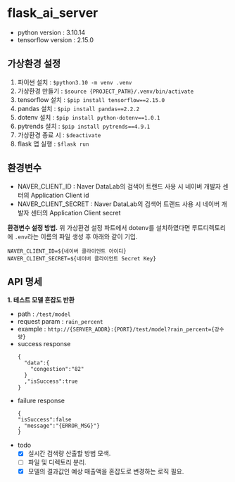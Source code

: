 # flask_ai_server

- python version : 3.10.14
- tensorflow version : 2.15.0

## 가상환경 설정
1. 파이썬 설치 : `$python3.10 -m venv .venv`
2. 가상환경 만들기 : `$source {PROJECT_PATH}/.venv/bin/activate`
3. tensorflow 설치 : `$pip install tensorflow==2.15.0`
4. pandas 설치 : `$pip install pandas==2.2.2`
5. dotenv 설치 : `$pip install python-dotenv==1.0.1`
6. pytrends 설치 : `$pip install pytrends==4.9.1`
4. 가상환경 종료 시 : `$deactivate`
5. flask 앱 실행 : `$flask run`

## 환경변수

- NAVER_CLIENT_ID : Naver DataLab의 검색어 트랜드 사용 시 네이버 개발자 센터의 Application Client id
- NAVER_CLIENT_SECRET : Naver DataLab의 검색어 트랜드 사용 시 네이버 개발자 센터의 Application Client secret

**환경변수 설정 방법.**
위 가상환경 설정 파트에서 dotenv를 설치하였다면 루트디렉토리에 `.env`라는 이름의 파일 생성 후 아래와 같이 기입.
```text
NAVER_CLIENT_ID=${네이버 클라이언트 아이디}
NAVER_CLIENT_SECRET=${네이버 클라이언트 Secret Key}

```

## API 명세

**1. 테스트 모델 혼잡도 반환**
- path : `/test/model`
- request param : `rain_percent`
- example : `http://{SERVER_ADDR}:{PORT}/test/model?rain_percent={강수량}`
- success response
  ```response
  {
    "data":{
      "congestion":"82"
    }
    ,"isSuccess":true
  }
  ```
- failure response
    ```
  {
    "isSuccess":false
    , "message":"{ERROR_MSG}"}
  }
  ```
- todo
  - [X] 실시간 검색량 산출할 방법 모색.
  - [ ] 파일 및 디렉토리 분리.
  - [X] 모델의 결과값인 예상 매출액을 혼잡도로 변경하는 로직 필요.
